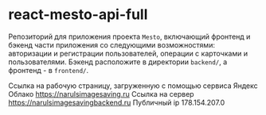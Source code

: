 # react-mesto-api-full
Репозиторий для приложения проекта `Mesto`, включающий фронтенд и бэкенд части приложения со следующими возможностями: авторизации и регистрации пользователей, операции с карточками и пользователями. Бэкенд расположите в директории `backend/`, а фронтенд - в `frontend/`. 
  
Ссылка на рабочую страницу, загруженную с помощью сервиса Яндекс Облако https://narulsimagesaving.ru
Ссылка на сервер
https://narulsimagesavingbackend.ru 
Публичный ip 178.154.207.0
